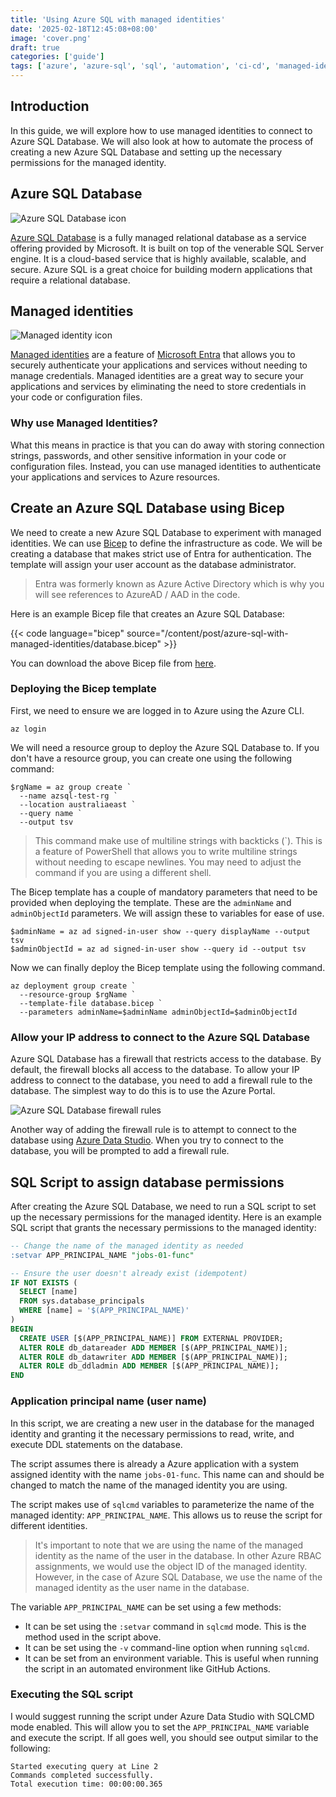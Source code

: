 ```yaml
---
title: 'Using Azure SQL with managed identities'
date: '2025-02-18T12:45:08+08:00'
image: 'cover.png'
draft: true
categories: ['guide']
tags: ['azure', 'azure-sql', 'sql', 'automation', 'ci-cd', 'managed-identities', 'entra', 'github-actions', 'bicep']
---
```


## Introduction

In this guide, we will explore how to use managed identities to connect to Azure SQL Database. We will also look at how to automate the process of creating a new Azure SQL Database and setting up the necessary permissions for the managed identity.

## Azure SQL Database

![Azure SQL Database icon](database.png)

[Azure SQL Database](https://learn.microsoft.com/en-us/azure/azure-sql/database/sql-database-paas-overview?view=azuresql) is a fully managed relational database as a service offering provided by Microsoft. It is built on top of the venerable SQL Server engine.  It is a cloud-based service that is highly available, scalable, and secure. Azure SQL is a great choice for building modern applications that require a relational database.

## Managed identities

![Managed identity icon](mi.png)

[Managed identities](https://learn.microsoft.com/en-us/entra/identity/managed-identities-azure-resources/overview) are a feature of [Microsoft Entra](https://learn.microsoft.com/en-us/entra/fundamentals/what-is-entra) that allows you to securely authenticate your applications and services without needing to manage credentials. Managed identities are a great way to secure your applications and services by eliminating the need to store credentials in your code or configuration files.

### Why use Managed Identities?

What this means in practice is that you can do away with storing connection strings, passwords, and other sensitive information in your code or configuration files. Instead, you can use managed identities to authenticate your applications and services to Azure resources.

## Create an Azure SQL Database using Bicep

We need to create a new Azure SQL Database to experiment with managed identities. We can use [Bicep](https://learn.microsoft.com/en-us/azure/azure-resource-manager/bicep/overview) to define the infrastructure as code. We will be creating a database that makes strict use of Entra for authentication. The template will assign your user account as the database administrator.

> Entra was formerly known as Azure Active Directory which is why you will see references to AzureAD / AAD in the code.

Here is an example Bicep file that creates an Azure SQL Database:

{{< code language="bicep" source="/content/post/azure-sql-with-managed-identities/database.bicep" >}}

You can download the above Bicep file from [here](database.bicep).

### Deploying the Bicep template

First, we need to ensure we are logged in to Azure using the Azure CLI.

```text
az login
```

We will need a resource group to deploy the Azure SQL Database to. If you don't have a resource group, you can create one using the following command:

```text
$rgName = az group create `
  --name azsql-test-rg `
  --location australiaeast `
  --query name `
  --output tsv
```

> This command make use of multiline strings with backticks (`). This is a feature of PowerShell that allows you to write multiline strings without needing to escape newlines. You may need to adjust the command if you are using a different shell.

The Bicep template has a couple of mandatory parameters that need to be provided when deploying the template. These are the `adminName` and `adminObjectId` parameters. We will assign these to variables for ease of use.

```text
$adminName = az ad signed-in-user show --query displayName --output tsv
$adminObjectId = az ad signed-in-user show --query id --output tsv
```

Now we can finally deploy the Bicep template using the following command.

```text
az deployment group create `
  --resource-group $rgName `
  --template-file database.bicep `
  --parameters adminName=$adminName adminObjectId=$adminObjectId
```
### Allow your IP address to connect to the Azure SQL Database

Azure SQL Database has a firewall that restricts access to the database. By default, the firewall blocks all access to the database. To allow your IP address to connect to the database, you need to add a firewall rule to the database. The simplest way to do this is to use the Azure Portal.

![Azure SQL Database firewall rules](sql-server-firewall.png)

Another way of adding the firewall rule is to attempt to connect to the database using [Azure Data Studio](https://learn.microsoft.com/en-us/azure-data-studio/what-is-azure-data-studio). When you try to connect to the database, you will be prompted to add a firewall rule.

## SQL Script to assign database permissions

After creating the Azure SQL Database, we need to run a SQL script to set up the necessary permissions for the managed identity. Here is an example SQL script that grants the necessary permissions to the managed identity:

```sql
-- Change the name of the managed identity as needed
:setvar APP_PRINCIPAL_NAME "jobs-01-func"

-- Ensure the user doesn't already exist (idempotent)
IF NOT EXISTS (
  SELECT [name]
  FROM sys.database_principals
  WHERE [name] = '$(APP_PRINCIPAL_NAME)'
)
BEGIN
  CREATE USER [$(APP_PRINCIPAL_NAME)] FROM EXTERNAL PROVIDER;
  ALTER ROLE db_datareader ADD MEMBER [$(APP_PRINCIPAL_NAME)];
  ALTER ROLE db_datawriter ADD MEMBER [$(APP_PRINCIPAL_NAME)];
  ALTER ROLE db_ddladmin ADD MEMBER [$(APP_PRINCIPAL_NAME)];
END
```

### Application principal name (user name)

In this script, we are creating a new user in the database for the managed identity and granting it the necessary permissions to read, write, and execute DDL statements on the database.  

The script assumes there is already a Azure application with a system assigned identity with the name `jobs-01-func`. This name can and should be changed to match the name of the managed identity you are using.

The script makes use of `sqlcmd` variables to parameterize the name of the managed identity: `APP_PRINCIPAL_NAME`. This allows us to reuse the script for different identities.

> It's important to note that we are using the name of the managed identity as the name of the user in the database. In other Azure RBAC assignments, we would use the object ID of the managed identity. However, in the case of Azure SQL Database, we use the name of the managed identity as the user name in the database.

The variable `APP_PRINCIPAL_NAME` can be set using a few methods:
* It can be set using the `:setvar` command in `sqlcmd` mode. This is the method used in the script above.
* It can be set using the `-v` command-line option when running `sqlcmd`.
* It can be set from an environment variable. This is useful when running the script in an automated environment like GitHub Actions.

### Executing the SQL script

I would suggest running the script under Azure Data Studio with SQLCMD mode enabled. This will allow you to set the `APP_PRINCIPAL_NAME` variable and execute the script. If all goes well, you should see output similar to the following:

```
Started executing query at Line 2
Commands completed successfully.
Total execution time: 00:00:00.365
```